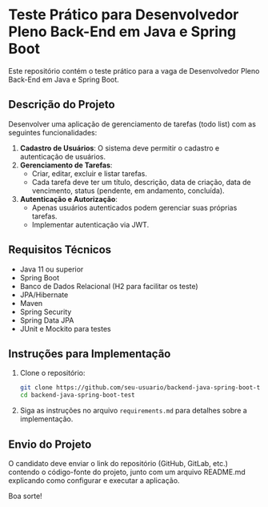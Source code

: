 # Teste Prático para Desenvolvedor Pleno Back-End em Java e Spring Boot

Este repositório contém o teste prático para a vaga de Desenvolvedor Pleno Back-End em Java e Spring Boot.

## Descrição do Projeto

Desenvolver uma aplicação de gerenciamento de tarefas (todo list) com as seguintes funcionalidades:

1. **Cadastro de Usuários**: O sistema deve permitir o cadastro e autenticação de usuários.
2. **Gerenciamento de Tarefas**:
   - Criar, editar, excluir e listar tarefas.
   - Cada tarefa deve ter um título, descrição, data de criação, data de vencimento, status (pendente, em andamento, concluída).
3. **Autenticação e Autorização**:
   - Apenas usuários autenticados podem gerenciar suas próprias tarefas.
   - Implementar autenticação via JWT.

## Requisitos Técnicos

- Java 11 ou superior
- Spring Boot
- Banco de Dados Relacional (H2 para facilitar os teste)
- JPA/Hibernate
- Maven
- Spring Security
- Spring Data JPA
- JUnit e Mockito para testes

## Instruções para Implementação

1. Clone o repositório:
   ```bash
   git clone https://github.com/seu-usuario/backend-java-spring-boot-test.git
   cd backend-java-spring-boot-test
2. Siga as instruções no arquivo `requirements.md` para detalhes sobre a implementação.

## Envio do Projeto
O candidato deve enviar o link do repositório (GitHub, GitLab, etc.) contendo o código-fonte do projeto, junto com um arquivo README.md explicando como configurar e executar a aplicação.

Boa sorte!
